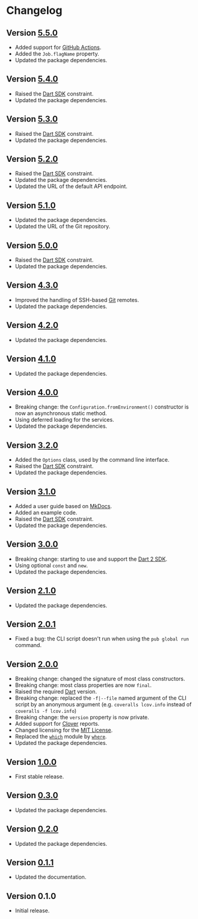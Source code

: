 # Changelog

## Version [5.5.0](https://github.com/cedx/coveralls.dart/compare/v5.4.0...v5.5.0)
- Added support for [GitHub Actions](https://github.com/features/actions).
- Added the `Job.flagName` property.
- Updated the package dependencies.

## Version [5.4.0](https://github.com/cedx/coveralls.dart/compare/v5.3.0...v5.4.0)
- Raised the [Dart SDK](https://dart.dev/tools/sdk) constraint.
- Updated the package dependencies.

## Version [5.3.0](https://github.com/cedx/coveralls.dart/compare/v5.2.0...v5.3.0)
- Raised the [Dart SDK](https://dart.dev/tools/sdk) constraint.
- Updated the package dependencies.

## Version [5.2.0](https://github.com/cedx/coveralls.dart/compare/v5.1.0...v5.2.0)
- Raised the [Dart SDK](https://dart.dev/tools/sdk) constraint.
- Updated the package dependencies.
- Updated the URL of the default API endpoint.

## Version [5.1.0](https://github.com/cedx/coveralls.dart/compare/v5.0.0...v5.1.0)
- Updated the package dependencies.
- Updated the URL of the Git repository.

## Version [5.0.0](https://github.com/cedx/coveralls.dart/compare/v4.3.0...v5.0.0)
- Raised the [Dart SDK](https://dart.dev/tools/sdk) constraint.
- Updated the package dependencies.

## Version [4.3.0](https://github.com/cedx/coveralls.dart/compare/v4.2.0...v4.3.0)
- Improved the handling of SSH-based [Git](https://git-scm.com) remotes.
- Updated the package dependencies.

## Version [4.2.0](https://github.com/cedx/coveralls.dart/compare/v4.1.0...v4.2.0)
- Updated the package dependencies.

## Version [4.1.0](https://github.com/cedx/coveralls.dart/compare/v4.0.0...v4.1.0)
- Updated the package dependencies.

## Version [4.0.0](https://github.com/cedx/coveralls.dart/compare/v3.2.0...v4.0.0)
- Breaking change: the `Configuration.fromEnvironment()` constructor is now an asynchronous static method.
- Using deferred loading for the services.
- Updated the package dependencies.

## Version [3.2.0](https://github.com/cedx/coveralls.dart/compare/v3.1.0...v3.2.0)
- Added the `Options` class, used by the command line interface.
- Raised the [Dart SDK](https://dart.dev/tools/sdk) constraint.
- Updated the package dependencies.

## Version [3.1.0](https://github.com/cedx/coveralls.dart/compare/v3.0.0...v3.1.0)
- Added a user guide based on [MkDocs](http://www.mkdocs.org).
- Added an example code.
- Raised the [Dart SDK](https://dart.dev/tools/sdk) constraint.
- Updated the package dependencies.

## Version [3.0.0](https://github.com/cedx/coveralls.dart/compare/v2.1.0...v3.0.0)
- Breaking change: starting to use and support the [Dart 2 SDK](https://dart.dev/tools/sdk).
- Using optional `const` and `new`.
- Updated the package dependencies.

## Version [2.1.0](https://github.com/cedx/coveralls.dart/compare/v2.0.1...v2.1.0)
- Updated the package dependencies.

## Version [2.0.1](https://github.com/cedx/coveralls.dart/compare/v2.0.0...v2.0.1)
- Fixed a bug: the CLI script doesn't run when using the `pub global run` command.

## Version [2.0.0](https://github.com/cedx/coveralls.dart/compare/v1.0.0...v2.0.0)
- Breaking change: changed the signature of most class constructors.
- Breaking change: most class properties are now `final`.
- Raised the required [Dart](https://dart.dev) version.
- Breaking change: replaced the `-f|--file` named argument of the CLI script by an anonymous argument (e.g. `coveralls lcov.info` instead of `coveralls -f lcov.info`)
- Breaking change: the `version` property is now private.
- Added support for [Clover](https://www.atlassian.com/software/clover) reports.
- Changed licensing for the [MIT License](https://opensource.org/licenses/MIT).
- Replaced the [`which`](https://pub.dev/packages/which) module by [`where`](https://pub.dev/packages/where).
- Updated the package dependencies.

## Version [1.0.0](https://github.com/cedx/coveralls.dart/compare/v0.3.0...v1.0.0)
- First stable release.

## Version [0.3.0](https://github.com/cedx/coveralls.dart/compare/v0.2.0...v0.3.0)
- Updated the package dependencies.

## Version [0.2.0](https://github.com/cedx/coveralls.dart/compare/v0.1.1...v0.2.0)
- Updated the package dependencies.

## Version [0.1.1](https://github.com/cedx/coveralls.dart/compare/v0.1.0...v0.1.1)
- Updated the documentation.

## Version 0.1.0
- Initial release.
